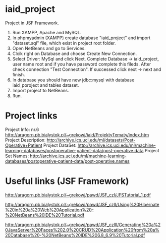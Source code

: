 # iaid_project

Project in JSF Framework.
1. Run XAMPP, Apache and MySQL.
2. In phpmyadmin (XAMPP) create database "iaid_project" and import "dataset.sql" file, which exist in project root folder.
3. Open NetBeans and go to Services.
4. Clcik right on Database and choose Create New Connection.
5. Select Driver: MySql and click Next. Complete Database -> iaid_project, user name root and if you have password complete this fileds. After check connection "Test Connection". If successed click next -> next and finish.
6. In database you should have new jdbc:mysql with database iaid_poroject and tables dataset.
7. Import project to NetBeans.
8. Run.

# Project links

Project Info: nr.6 http://aragorn.pb.bialystok.pl/~grekowj/iaid/ProjektyTematy/index.htm
Project Description: http://archive.ics.uci.edu/ml/datasets/Post-Operative+Patient
Project DataSet: http://archive.ics.uci.edu/ml/machine-learning-databases/postoperative-patient-data/post-operative.data
Project Set Names: http://archive.ics.uci.edu/ml/machine-learning-databases/postoperative-patient-data/post-operative.names

# Useful links (JSF Framework)

http://aragorn.pb.bialystok.pl/~grekowj/pawd/JSF_czI/JFSTutorial_1.pdf

http://aragorn.pb.bialystok.pl/~grekowj/pawd/JSF_czII/Using%20Hibernate%20in%20a%20Web%20Application%20-%20NetBeans%20IDE%20Tutorial.pdf


http://aragorn.pb.bialystok.pl/~grekowj/pawd/JSF_czIII/Generating%20a%20JavaServer%20Faces%202.0%20CRUD%20Application%20from%20a%20Database%20-%20NetBeans%20IDE%206.8_6.9%20Tutorial.pdf

